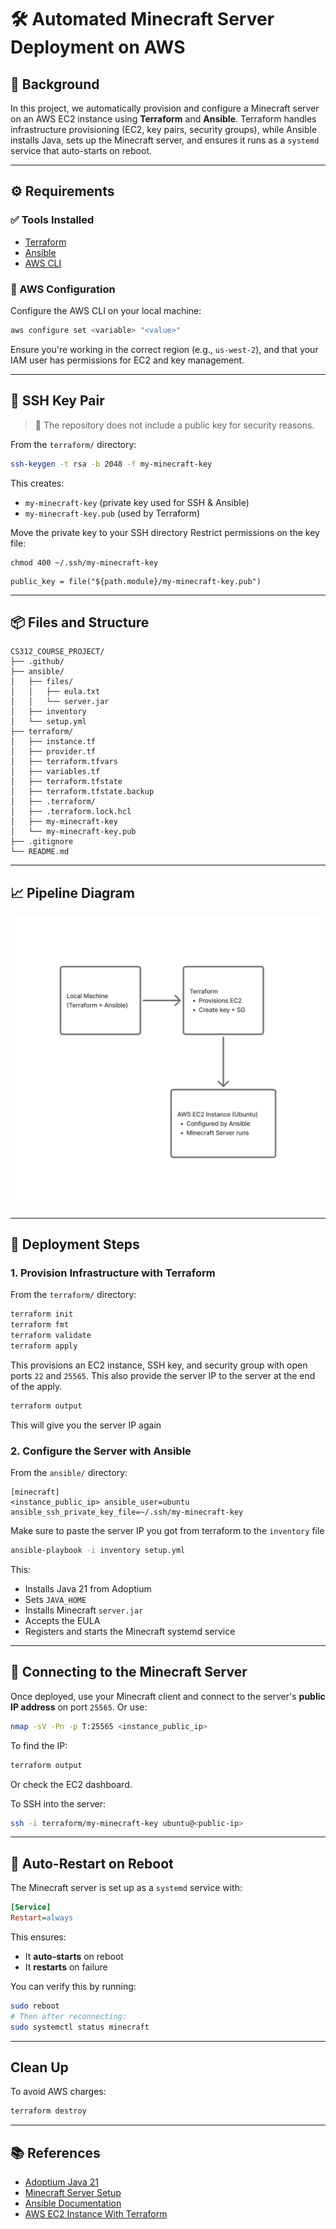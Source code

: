 # 🛠️ Automated Minecraft Server Deployment on AWS

## 📘 Background

In this project, we automatically provision and configure a Minecraft server on an AWS EC2 instance using **Terraform** and **Ansible**. Terraform handles infrastructure provisioning (EC2, key pairs, security groups), while Ansible installs Java, sets up the Minecraft server, and ensures it runs as a `systemd` service that auto-starts on reboot.

---

## ⚙️ Requirements

### ✅ Tools Installed

- [Terraform](https://developer.hashicorp.com/terraform/tutorials/aws-get-started/install-cli)
- [Ansible](https://docs.ansible.com/ansible/latest/installation_guide/intro_installation.html)
- [AWS CLI](https://docs.aws.amazon.com/cli/latest/userguide/getting-started-install.html)

### 🔐 AWS Configuration

Configure the AWS CLI on your local machine:

```bash
aws configure set <variable> "<value>"
```

Ensure you're working in the correct region (e.g., `us-west-2`), and that your IAM user has permissions for EC2 and key management.

---

## 🧪 SSH Key Pair

> 🔐 The repository does not include a public key for security reasons.

From the `terraform/` directory:

```bash
ssh-keygen -t rsa -b 2048 -f my-minecraft-key
```

This creates:

- `my-minecraft-key` (private key used for SSH & Ansible)
- `my-minecraft-key.pub` (used by Terraform)

Move the private key to your SSH directory
Restrict permissions on the key file:

```
chmod 400 ~/.ssh/my-minecraft-key
```

```hcl
public_key = file("${path.module}/my-minecraft-key.pub")
```

---

## 📦 Files and Structure

```
CS312_COURSE_PROJECT/
├── .github/
├── ansible/
│   ├── files/
│   │   ├── eula.txt
│   │   └── server.jar
│   ├── inventory
│   └── setup.yml
├── terraform/
│   ├── instance.tf
│   ├── provider.tf
│   ├── terraform.tfvars
│   ├── variables.tf
│   ├── terraform.tfstate
│   ├── terraform.tfstate.backup
│   ├── .terraform/
│   ├── .terraform.lock.hcl
│   ├── my-minecraft-key
│   └── my-minecraft-key.pub
├── .gitignore
└── README.md

```

---

## 📈 Pipeline Diagram

![Minecraft Server Pipeline Diagram](images/diagram.png)

---

## 🚀 Deployment Steps

### 1. Provision Infrastructure with Terraform

From the `terraform/` directory:

```bash
terraform init
terraform fmt
terraform validate
terraform apply
```

This provisions an EC2 instance, SSH key, and security group with open ports `22` and `25565`.
This also provide the server IP to the server at the end of the apply.

```bash
terraform output
```

This will give you the server IP again

### 2. Configure the Server with Ansible

From the `ansible/` directory:

```text
[minecraft]
<instance_public_ip> ansible_user=ubuntu ansible_ssh_private_key_file=~/.ssh/my-minecraft-key
```

Make sure to paste the server IP you got from terraform to the `inventory` file

```bash
ansible-playbook -i inventory setup.yml
```

This:

- Installs Java 21 from Adoptium
- Sets `JAVA_HOME`
- Installs Minecraft `server.jar`
- Accepts the EULA
- Registers and starts the Minecraft systemd service

---

## 🔌 Connecting to the Minecraft Server

Once deployed, use your Minecraft client and connect to the server's **public IP address** on port `25565`.
Or use:

```bash
nmap -sV -Pn -p T:25565 <instance_public_ip>
```

To find the IP:

```bash
terraform output
```

Or check the EC2 dashboard.

To SSH into the server:

```bash
ssh -i terraform/my-minecraft-key ubuntu@<public-ip>
```

---

## 🔁 Auto-Restart on Reboot

The Minecraft server is set up as a `systemd` service with:

```ini
[Service]
Restart=always
```

This ensures:

- It **auto-starts** on reboot
- It **restarts** on failure

You can verify this by running:

```bash
sudo reboot
# Then after reconnecting:
sudo systemctl status minecraft
```

---

## Clean Up

To avoid AWS charges:

```bash
terraform destroy
```

---

## 📚 References

- [Adoptium Java 21](https://adoptium.net/en-GB/temurin/releases/?version=21)
- [Minecraft Server Setup](https://www.minecraft.net/en-us/download/server)
- [Ansible Documentation](https://docs.ansible.com/)
- [AWS EC2 Instance With Terraform](https://medium.com/%40sanky43jadhav/deploy-aws-ec2-instance-key-pair-and-security-group-with-terraform-fee3249078f7)
